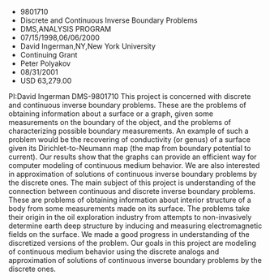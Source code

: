 
* 9801710
* Discrete and Continuous Inverse Boundary Problems
* DMS,ANALYSIS PROGRAM
* 07/15/1998,06/06/2000
* David Ingerman,NY,New York University
* Continuing Grant
* Peter Polyakov
* 08/31/2001
* USD 63,279.00

PI:David Ingerman DMS-9801710 This project is concerned with discrete and
continuous inverse boundary problems. These are the problems of obtaining
information about a surface or a graph, given some measurements on the boundary
of the object, and the problems of characterizing possible boundary
measurements. An example of such a problem would be the recovering of
conductivity (or genus) of a surface given its Dirichlet-to-Neumann map (the map
from boundary potential to current). Our results show that the graphs can
provide an efficient way for computer modeling of continuous medium behavior. We
are also interested in approximation of solutions of continuous inverse boundary
problems by the discrete ones. The main subject of this project is understanding
of the connection between continuous and discrete inverse boundary problems.
These are problems of obtaining information about interior structure of a body
from some measurements made on its surface. The problems take their origin in
the oil exploration industry from attempts to non-invasively determine earth
deep structure by inducing and measuring electromagnetic fields on the surface.
We made a good progress in understanding of the discretized versions of the
problem. Our goals in this project are modeling of continuous medium behavior
using the discrete analogs and approximation of solutions of continuous inverse
boundary problems by the discrete ones.
